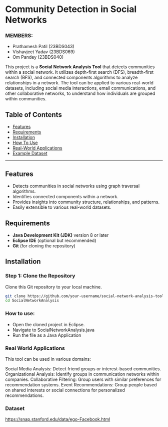 # Community Detection in Social Networks

### MEMBERS: 
- Prathamesh Patil (23BDS043)
- Vishavjeet Yadav (23BDS069)
- Om Pandey (23BDS040)

This project is a **Social Network Analysis Tool** that detects communities within a social network. It utilizes depth-first search (DFS), breadth-first search (BFS), and connected components algorithms to analyze relationships in a network. The tool can be applied to various real-world datasets, including social media interactions, email communications, and other collaborative networks, to understand how individuals are grouped within communities.

## Table of Contents
- [Features](#features)
- [Requirements](#requirements)
- [Installation](#installation)
- [How To Use](#how-to-use)
- [Real-World Applications](#real-world-applications)
- [Example Dataset](#dataset)
  

---

## Features
- Detects communities in social networks using graph traversal algorithms.
- Identifies connected components within a network.
- Provides insights into community structure, relationships, and patterns.
- Easily extensible to various real-world datasets.

## Requirements
- **Java Development Kit (JDK)** version 8 or later
- **Eclipse IDE** (optional but recommended)
- **Git** (for cloning the repository)

## Installation

### Step 1: Clone the Repository
Clone this Git repository to your local machine.

```bash
git clone https://github.com/your-username/social-network-analysis-tool.git](https://github.com/Prathameshworks247/SocialNetworkAnalysis.git
cd SocialNetworkAnalysis
```
### How to use:
- Open the cloned project in Eclipse.
- Navigate to SocialNetworkAnalysis.java
- Run the file as a Java Application
  
### Real World Applications
This tool can be used in various domains:

Social Media Analysis: Detect friend groups or interest-based communities.
Organizational Analysis: Identify groups in communication networks within companies.
Collaborative Filtering: Group users with similar preferences for recommendation systems.
Event Recommendations: Group people based on shared interests or social connections for personalized recommendations.

### Dataset
https://snap.stanford.edu/data/ego-Facebook.html
